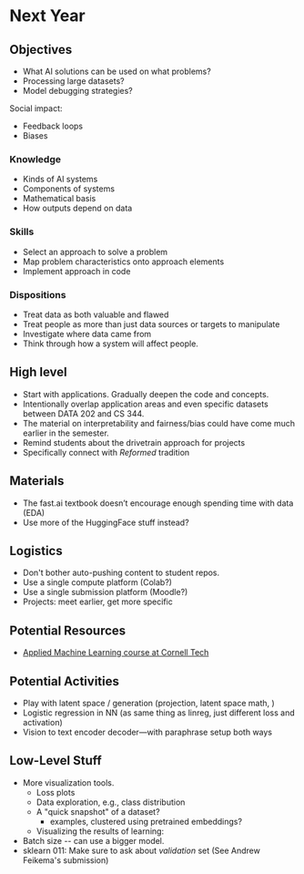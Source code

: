 # Next Year

## Objectives

* What AI solutions can be used on what problems?
* Processing large datasets?
* Model debugging strategies?

Social impact:

* Feedback loops
* Biases

### Knowledge

* Kinds of AI systems
* Components of systems
* Mathematical basis
* How outputs depend on data

### Skills

* Select an approach to solve a problem
* Map problem characteristics onto approach elements
* Implement approach in code

### Dispositions

* Treat data as both valuable and flawed
* Treat people as more than just data sources or targets to manipulate
* Investigate where data came from
* Think through how a system will affect people.

## High level

* Start with applications. Gradually deepen the code and concepts.
* Intentionally overlap application areas and even specific datasets between DATA 202 and CS 344.
* The material on interpretability and fairness/bias could have come much earlier in the semester.
* Remind students about the drivetrain approach for projects
* Specifically connect with *Reformed* tradition

## Materials

* The fast.ai textbook doesn’t encourage enough spending time with data (EDA)
* Use more of the HuggingFace stuff instead?


## Logistics

* Don't bother auto-pushing content to student repos.
* Use a single compute platform (Colab?)
* Use a single submission platform (Moodle?)
* Projects: meet earlier, get more specific

## Potential Resources

* [Applied Machine Learning course at Cornell Tech](https://www.youtube.com/playlist?list=PL2UML_KCiC0UlY7iCQDSiGDMovaupqc83)

## Potential Activities

* Play with latent space / generation (projection, latent space math, )
* Logistic regression in NN (as same thing as linreg, just different loss and activation)
* Vision to text encoder decoder—with paraphrase setup both ways

## Low-Level Stuff

* More visualization tools.
    * Loss plots
    * Data exploration, e.g., class distribution
    * A "quick snapshot" of a dataset?
        * examples, clustered using pretrained embeddings?
    * Visualizing the results of learning:
* Batch size -- can use a bigger model.
* sklearn 011: Make sure to ask about *validation* set (See Andrew Feikema's submission)
